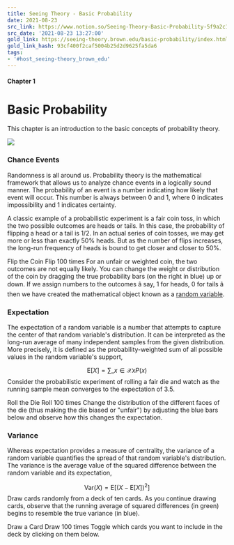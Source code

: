 ```yaml
---
title: Seeing Theory - Basic Probability
date: 2021-08-23
src_link: https://www.notion.so/Seeing-Theory-Basic-Probability-5f9a2c1435794ba0aaf82f1cbaa354bd
src_date: '2021-08-23 13:27:00'
gold_link: https://seeing-theory.brown.edu/basic-probability/index.html
gold_link_hash: 93cf400f2caf5004b25d2d9625fa5da6
tags:
- '#host_seeing-theory_brown_edu'
---
```



#### Chapter 1


Basic Probability
=================


This chapter is an introduction to the basic concepts of probability theory.
 


![](../img/button/bottom-arrow.svg)

### Chance Events


Randomness is all around us. Probability theory is the mathematical framework that allows us to analyze chance events in a logically sound manner. The probability of an event is a number indicating how likely that event will occur. This number is always between 0 and 1, where 0 indicates impossibility and 1 indicates certainty.


A classic example of a probabilistic experiment is a fair coin toss, in which the two possible outcomes are heads or tails. In this case, the probability of flipping a head or a tail is 1/2. In an actual series of coin tosses, we may get more or less than exactly 50% heads. But as the number of flips increases, the long-run frequency of heads is bound to get closer and closer to 50%.


Flip the Coin
Flip 100 times
 For an unfair or weighted coin, the two outcomes are not equally likely. You can change the weight or distribution of the coin by dragging the true probability bars (on the right in blue) up or down. If we assign numbers to the outcomes â say, 1 for heads, 0 for tails â then we have created the mathematical object known as a [random variable](../probability-distributions/index.html#section1).




### Expectation


The expectation of a random variable is a number that attempts to capture the center of that random variable's distribution. It can be interpreted as the long-run average of many independent samples from the given distribution. More precisely, it is defined as the probability-weighted sum of all possible values in the random variable's support,


$$\text{E}[X] = \sum\_{x \in \mathcal{X}}xP(x)$$
Consider the probabilistic experiment of rolling a fair die and watch as the running sample mean converges to the expectation of 3.5.


Roll the Die
Roll 100 times
Change the distribution of the different faces of the die (thus making the die biased or "unfair") by adjusting the blue bars below and observe how this changes the expectation.




### Variance


Whereas expectation provides a measure of centrality, the variance of a random variable quantifies the spread of that random variable's distribution. The variance is the average value of the squared difference between the random variable and its expectation,


$$\text{Var}(X) = \text{E}[(X - \text{E}[X])^2]$$
Draw cards randomly from a deck of ten cards. As you continue drawing cards, observe that the running average of squared differences (in green) begins to resemble the true variance (in blue).


Draw a Card
Draw 100 times
Toggle which cards you want to include in the deck by clicking on them below.